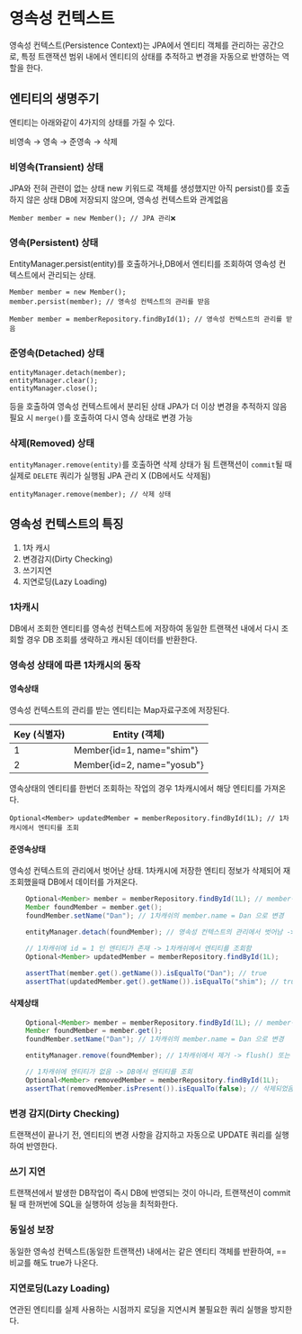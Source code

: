 # 영속성 컨텍스트

영속성 컨텍스트(Persistence Context)는 JPA에서 엔티티 객체를 관리하는 공간으로, 특정 트랜잭션 범위 내에서 엔티티의 상태를 추적하고 변경을 자동으로 반영하는 역할을 한다.

## 엔티티의 생명주기

엔티티는 아래와같이 4가지의 상태를 가질 수 있다.

비영속 → 영속 → 준영속 → 삭제

### 비영속(Transient) 상태

JPA와 전혀 관련이 없는 상태
new 키워드로 객체를 생성했지만 아직 persist()를 호출하지 않은 상태
DB에 저장되지 않으며, 영속성 컨텍스트와 관계없음

```
Member member = new Member(); // JPA 관리❌
```

### 영속(Persistent) 상태

EntityManager.persist(entity)를 호출하거나,DB에서 엔티티를 조회하여 영속성 컨텍스트에서 관리되는 상태.

```
Member member = new Member();
member.persist(member); // 영속성 컨텍스트의 관리를 받음

Member member = memberRepository.findById(1); // 영속성 컨텍스트의 관리를 받음
```

### 준영속(Detached) 상태

```
entityManager.detach(member);
entityManager.clear();
entityManager.close();
``` 
등을 호출하여 영속성 컨텍스트에서 분리된 상태
JPA가 더 이상 변경을 추적하지 않음
필요 시 `merge()`를 호출하여 다시 영속 상태로 변경 가능

### 삭제(Removed) 상태

`entityManager.remove(entity)`를 호출하면 삭제 상태가 됨
트랜잭션이 `commit`될 때 실제로 `DELETE` 쿼리가 실행됨
JPA 관리 X (DB에서도 삭제됨)

```
entityManager.remove(member); // 삭제 상태
```

## 영속성 컨텍스트의 특징

1. 1차 캐시
2. 변경감지(Dirty Checking)
3. 쓰기지연 
4. 지연로딩(Lazy Loading)

### 1차캐시

DB에서 조회한 엔티티를 영속성 컨텍스트에 저장하여 동일한 트랜잭션 내에서 다시 조회할 경우 DB 조회를 생략하고 캐시된 데이터를 반환한다.

### 영속성 상태에 따른 1차캐시의 동작

#### 영속상태

영속성 컨텍스트의 관리를 받는 엔티티는 Map자료구조에 저장된다.

| Key (식별자) | Entity (객체)                |
|-------------|----------------------------|
| 1           | Member{id=1, name="shim"}  |
| 2           | Member{id=2, name="yosub"} |

영속상태의 엔티티를 한번더 조회하는 작업의 경우 1차캐시에서 해당 엔티티를 가져온다.

```
Optional<Member> updatedMember = memberRepository.findById(1L); // 1차캐시에서 엔티티를 조회
```

#### 준영속상태

영속성 컨텍스트의 관리에서 벗어난 상태.
1차캐시에 저장한 엔티티 정보가 삭제되어 재조회했을때 DB에서 데이터를 가져온다.

```Java
    Optional<Member> member = memberRepository.findById(1L); // member객체가 1차 캐시에 캐시됨
    Member foundMember = member.get();
    foundMember.setName("Dan"); // 1차캐쉬의 member.name = Dan 으로 변경

    entityManager.detach(foundMember); // 영속성 컨텍스트의 관리에서 벗어남 -> 1차캐쉬에서 제거됨

    // 1차캐쉬에 id = 1 인 엔티티가 존재 -> 1차캐쉬에서 엔티티를 조회함
    Optional<Member> updatedMember = memberRepository.findById(1L);

    assertThat(member.get().getName()).isEqualTo("Dan"); // true
    assertThat(updatedMember.get().getName()).isEqualTo("shim"); // true
```

#### 삭제상태

```Java
    Optional<Member> member = memberRepository.findById(1L); // member객체가 1차 캐시에 캐시됨
    Member foundMember = member.get();
    foundMember.setName("Dan"); // 1차캐쉬의 member.name = Dan 으로 변경

    entityManager.remove(foundMember); // 1차캐쉬에서 제거 -> flush() 또는 트랜잭션 종료시 DB에서도 제거가 확정됨

    // 1차캐쉬에 엔티티가 없음 -> DB에서 엔티티를 조회
    Optional<Member> removedMember = memberRepository.findById(1L);
    assertThat(removedMember.isPresent()).isEqualTo(false); // 삭제되었음
```

### 변경 감지(Dirty Checking)

트랜잭션이 끝나기 전, 엔티티의 변경 사항을 감지하고 자동으로 UPDATE 쿼리를 실행하여 반영한다.

### 쓰기 지연

트랜잭션에서 발생한 DB작업이 즉시 DB에 반영되는 것이 아니라, 트랜잭션이 commit될 때 한꺼번에 SQL을 실행하여 성능을 최적화한다.

### 동일성 보장
동일한 영속성 컨텍스트(동일한 트랜잭션) 내에서는 같은 엔티티 객체를 반환하여, == 비교를 해도 true가 나온다.

### 지연로딩(Lazy Loading)

연관된 엔티티를 실제 사용하는 시점까지 로딩을 지연시켜 불필요한 쿼리 실행을 방지한다.